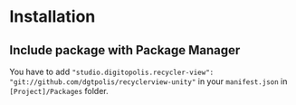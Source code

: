 # Installation
## Include package with Package Manager
You have to add `"studio.digitopolis.recycler-view": "git://github.com/dgtpolis/recyclerview-unity"` in your `manifest.json` in `[Project]/Packages` folder.
